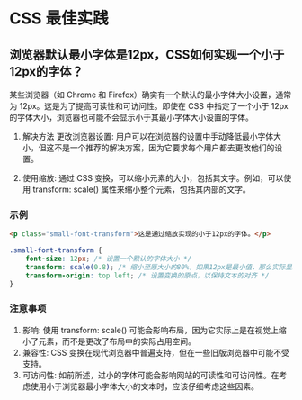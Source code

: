# CSS 最佳实践

## 浏览器默认最小字体是12px，CSS如何实现一个小于12px的字体？

某些浏览器（如 Chrome 和 Firefox）确实有一个默认的最小字体大小设置，通常为 12px。这是为了提高可读性和可访问性。即使在 CSS 中指定了一个小于 12px 的字体大小，浏览器也可能不会显示小于其最小字体大小设置的字体。

1. 解决方法
更改浏览器设置: 用户可以在浏览器的设置中手动降低最小字体大小，但这不是一个推荐的解决方案，因为它要求每个用户都去更改他们的设置。

2. 使用缩放: 通过 CSS 变换，可以缩小元素的大小，包括其文字。例如，可以使用 transform: scale() 属性来缩小整个元素，包括其内部的文字。

### 示例

```html
<p class="small-font-transform">这是通过缩放实现的小于12px的字体。</p>
```

```css
.small-font-transform {
    font-size: 12px; /* 设置一个默认的字体大小 */
    transform: scale(0.8); /* 缩小至原大小的80%，如果12px是最小值，那么实际显示的将接近10px */
    transform-origin: top left; /* 设置变换的原点，以保持文本的对齐 */
}
```

### 注意事项

1. 影响: 使用 transform: scale() 可能会影响布局，因为它实际上是在视觉上缩小了元素，而不是更改了布局中的实际占用空间。
2. 兼容性: CSS 变换在现代浏览器中普遍支持，但在一些旧版浏览器中可能不受支持。
3. 可访问性: 如前所述，过小的字体可能会影响网站的可读性和可访问性。在考虑使用小于浏览器最小字体大小的文本时，应该仔细考虑这些因素。

